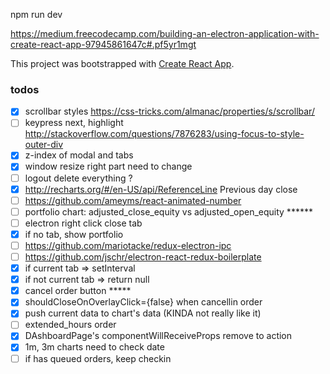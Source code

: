 npm run dev


https://medium.freecodecamp.com/building-an-electron-application-with-create-react-app-97945861647c#.pf5yr1mgt



This project was bootstrapped with [Create React App](https://github.com/facebookincubator/create-react-app).

### todos
- [x] scrollbar styles https://css-tricks.com/almanac/properties/s/scrollbar/
- [ ] keypress next, highlight http://stackoverflow.com/questions/7876283/using-focus-to-style-outer-div
- [x] z-index of modal and tabs
- [x] window resize right part need to change
- [ ] logout delete everything ?
- [x] http://recharts.org/#/en-US/api/ReferenceLine Previous day close
- [ ] https://github.com/ameyms/react-animated-number
- [ ] portfolio chart: adjusted_close_equity vs adjusted_open_equity ******
- [ ] electron right click close tab
- [x] if no tab, show portfolio
- [ ] https://github.com/mariotacke/redux-electron-ipc
- [ ] https://github.com/jschr/electron-react-redux-boilerplate
- [x] if current tab => setInterval
- [x] if not current tab => return null
- [x] cancel order button *****
- [x] shouldCloseOnOverlayClick={false} when cancellin order
- [x] push current data to chart's data (KINDA not really like it)
- [ ] extended_hours order
- [x] DAshboardPage's componentWillReceiveProps remove to action
- [x] 1m, 3m charts need to check date
- [ ] if has queued orders, keep checkin

